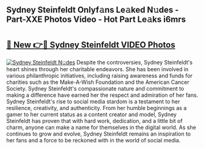 ## Sydney Steinfeldt Onlyf𝚊ns Le𝚊ked N𝚞des - Part-XXE Photos Video - Hot Part Le𝚊ks i6mrs

# <h2><a href="http://ac26730.deff.icu/?id=Sydney+Steinfeldt">🔗 New 👉🔴 Sydney Steinfeldt VIDEO Photos</a></h2>

[![Sydney Steinfeldt N𝚞des](https://i.imgur.com/rIISA9y.gif)](http://ac26730.deff.icu/?id=Sydney+Steinfeldt)
Despite the controversies, Sydney Steinfeldt's heart shines through her charitable endeavors. She has been involved in various philanthropic initiatives, including raising awareness and funds for charities such as the Make-A-Wish Foundation and the American Cancer Society. Sydney Steinfeldt's compassionate nature and commitment to making a difference have earned her the respect and admiration of her fans. Sydney Steinfeldt's rise to social media stardom is a testament to her resilience, creativity, and authenticity. From her humble beginnings as a gamer to her current status as a content creator and model, Sydney Steinfeldt has proven that with hard work, dedication, and a little bit of charm, anyone can make a name for themselves in the digital world. As she continues to grow and evolve, Sydney Steinfeldt remains an inspiration to her fans and a force to be reckoned with in the world of social media.
